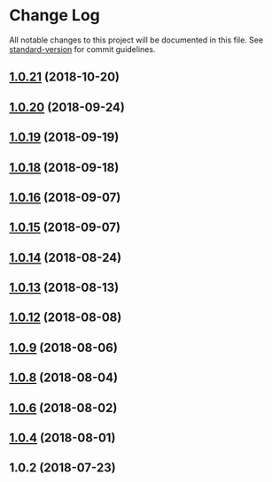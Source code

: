 # Change Log

All notable changes to this project will be documented in this file. See [standard-version](https://github.com/conventional-changelog/standard-version) for commit guidelines.

<a name="1.0.21"></a>
## [1.0.21](https://github.com/Evolvus/evolvus-platform-server/compare/v1.0.20...v1.0.21) (2018-10-20)



<a name="1.0.20"></a>
## [1.0.20](https://github.com/Evolvus/evolvus-platform-server/compare/v1.0.19...v1.0.20) (2018-09-24)



<a name="1.0.19"></a>
## [1.0.19](https://github.com/Evolvus/evolvus-platform-server/compare/v1.0.18...v1.0.19) (2018-09-19)



<a name="1.0.18"></a>
## [1.0.18](https://github.com/Evolvus/evolvus-platform-server/compare/v1.0.16...v1.0.18) (2018-09-18)



<a name="1.0.16"></a>
## [1.0.16](https://github.com/Evolvus/evolvus-platform-server/compare/v1.0.15...v1.0.16) (2018-09-07)



<a name="1.0.15"></a>
## [1.0.15](https://github.com/Evolvus/evolvus-platform-server/compare/v1.0.14...v1.0.15) (2018-09-07)



<a name="1.0.14"></a>
## [1.0.14](https://github.com/Evolvus/evolvus-platform-server/compare/v1.0.13...v1.0.14) (2018-08-24)



<a name="1.0.13"></a>
## [1.0.13](https://github.com/Evolvus/evolvus-platform-server/compare/v1.0.12...v1.0.13) (2018-08-13)



<a name="1.0.12"></a>
## [1.0.12](https://github.com/Evolvus/evolvus-platform-server/compare/v1.0.9...v1.0.12) (2018-08-08)



<a name="1.0.9"></a>
## [1.0.9](https://github.com/Evolvus/evolvus-platform-server/compare/v1.0.8...v1.0.9) (2018-08-06)



<a name="1.0.8"></a>
## [1.0.8](https://github.com/Evolvus/evolvus-platform-server/compare/v1.0.6...v1.0.8) (2018-08-04)



<a name="1.0.6"></a>
## [1.0.6](https://github.com/Evolvus/evolvus-platform-server/compare/v1.0.4...v1.0.6) (2018-08-02)



<a name="1.0.4"></a>
## [1.0.4](https://github.com/Evolvus/evolvus-platform-server/compare/v1.0.2...v1.0.4) (2018-08-01)



<a name="1.0.2"></a>
## 1.0.2 (2018-07-23)
